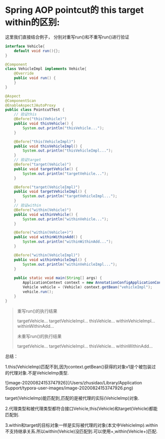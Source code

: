 # Spring AOP pointcut的 this target within的区别:

这里我们直接结合例子， 分别对重写run()和不重写run()进行验证

```java
interface Vehicle{
    default void run(){};
}

@Component
class VehicleImpl implements Vehicle{
    @Override
    public void run() {
    }
}
```

```java
@Aspect
@ComponentScan
@EnableAspectJAutoProxy
public class PointcutTest {
    // 验证this
    @Before("this(Vehicle)")
    public void thisVehicle() {
        System.out.println("thisVehicle...");
    }

    @Before("this(VehicleImpl)")
    public void thisVehicleImpl() {
        System.out.println("thisVehicleImpl...");
    }
    // 验证target
    @Before("target(Vehicle)")
    public void targetVehicle() {
        System.out.println("targetVehicle...");
    }

    @Before("target(VehicleImpl)")
    public void targetVehicleImpl() {
        System.out.println("targetVehicleImpl...");
    }
    // 验证within
    @Before("within(Vehicle)")
    public void withinVehicle() {
        System.out.println("withinVehicle...");
    }

    @Before("within(Vehicle+)")
    public void withinWithinAdd() {
        System.out.println("withinWithinAdd...");
    }

    @Before("within(VehicleImpl)")
    public void withinVehicleImpl() {
        System.out.println("withinVehicleImpl...");
    }
  
    public static void main(String[] args) {
        ApplicationContext context = new AnnotationConfigApplicationContext(PointcutTest.class);
        Vehicle vehicle = (Vehicle) context.getBean("vehicleImpl");
        vehicle.run();
    }
}
```

> 重写run()的执行结果
>
> targetVehicle...
> targetVehicleImpl...
> thisVehicle...
> withinVehicleImpl...
> withinWithinAdd...
>
> 未重写run()的执行结果
>
> targetVehicle...
> targetVehicleImpl...
> thisVehicle...
> withinWithinAdd...

总结：

1.this(VehicleImp)匹配不到,因为context.getBean()获得的对象v1是个被包装过的代理对象.不是VehicleImp类型.

![image-20200824153747926](/Users/zhusidao/Library/Application Support/typora-user-images/image-20200824153747926.png)

target(VehicleImp)能匹配到,匹配的是被代理的实际(VehicleImp)对象.

2.代理类型和被代理类型都符合接口Vehicle,this(Vehicle)和target(Vehicle)都能匹配到.

3.within和target的目标对象一样是实际被代理的对象(本文中VehicleImp).within不支持继承关系.所以within(Vehicle)没匹配到.可以使用+,within(Vehicle+)匹配.